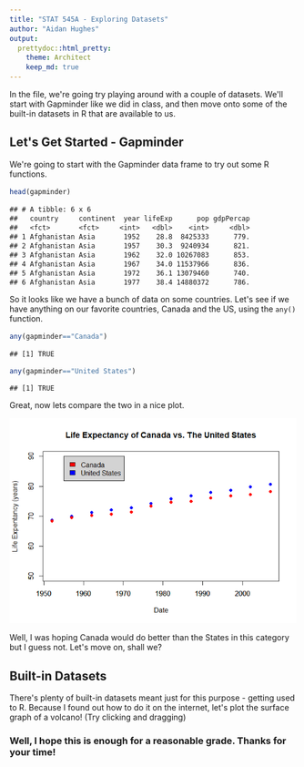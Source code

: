 ```yaml
---
title: "STAT 545A - Exploring Datasets"
author: "Aidan Hughes"
output:
  prettydoc::html_pretty:
    theme: Architect
    keep_md: true
---
```




In the file, we're going try playing around with a couple of datasets. We'll start with Gapminder like we did in class, and then move onto some of the built-in datasets in R that are available to us.

## Let's Get Started - Gapminder

We're going to start with the Gapminder data frame to try out some R functions.




```r
head(gapminder)
```

```
## # A tibble: 6 x 6
##   country     continent  year lifeExp      pop gdpPercap
##   <fct>       <fct>     <int>   <dbl>    <int>     <dbl>
## 1 Afghanistan Asia       1952    28.8  8425333      779.
## 2 Afghanistan Asia       1957    30.3  9240934      821.
## 3 Afghanistan Asia       1962    32.0 10267083      853.
## 4 Afghanistan Asia       1967    34.0 11537966      836.
## 5 Afghanistan Asia       1972    36.1 13079460      740.
## 6 Afghanistan Asia       1977    38.4 14880372      786.
```

So it looks like we have a bunch of data on some countries. Let's see if we have anything on our favorite countries, Canada and the US, using the `any()` function.


```r
any(gapminder=="Canada")
```

```
## [1] TRUE
```

```r
any(gapminder=="United States")
```

```
## [1] TRUE
```

Great, now lets compare the two in a nice plot.

![](hw01_gapminder_files/figure-html/unnamed-chunk-4-1.png)<!-- -->

Well, I was hoping Canada would do better than the States in this category but I guess not. Let's move on, shall we?

## Built-in Datasets

There's plenty of built-in datasets meant just for this purpose - getting used to R. 
Because I found out how to do it on the internet, let's plot the surface graph of a volcano! (Try clicking and dragging)

### Well, I hope this is enough for a reasonable grade. Thanks for your time!

